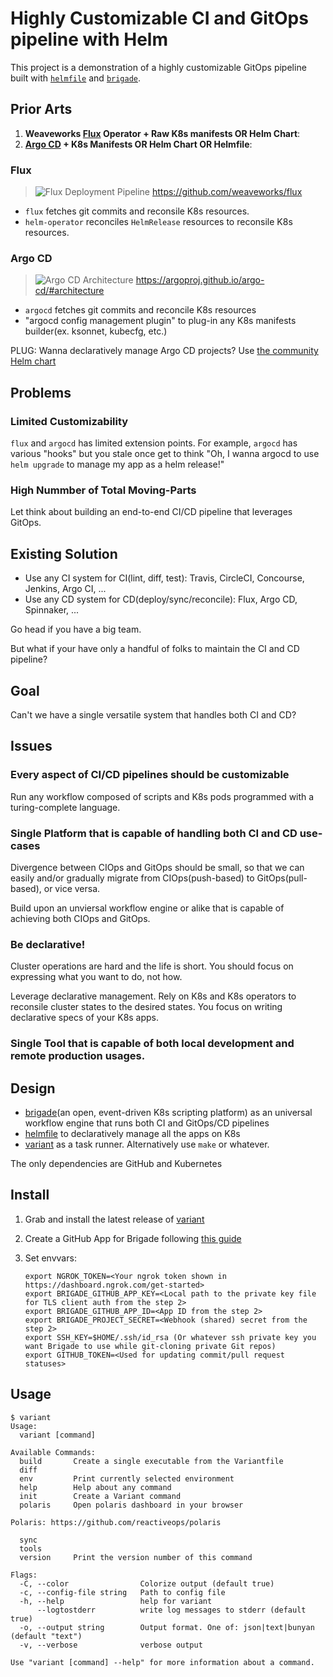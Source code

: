 # Highly Customizable CI and GitOps pipeline with Helm

This project is a demonstration of a highly customizable GitOps pipeline built with [`helmfile`](https://github.com/roboll/helmfile) and [`brigade`](https://github.com/brigadecore/brigade).

## Prior Arts

1. **Weaveworks [Flux](https://github.com/weaveworks/flux) Operator + Raw K8s manifests OR Helm Chart**:
2. **[Argo CD](https://github.com/argoproj/argo-cd) + K8s Manifests OR Helm Chart OR Helmfile**:

### Flux

> ![Flux Deployment Pipeline](https://github.com/weaveworks/flux/raw/master/site/images/deployment-pipeline.png)
> https://github.com/weaveworks/flux

- `flux` fetches git commits and reconsile K8s resources.
- `helm-operator` reconciles `HelmRelease` resources to reconsile K8s resources.

### Argo CD

> ![Argo CD Architecture](https://argoproj.github.io/argo-cd/assets/argocd_architecture.png)
> https://argoproj.github.io/argo-cd/#architecture

- `argocd` fetches git commits and reconcile K8s resources
- "argocd config management plugin" to plug-in any K8s manifests builder(ex. ksonnet, kubecfg, etc.)

PLUG: Wanna declaratively manage Argo CD projects? Use [the community Helm chart](https://github.com/chatwork/charts/tree/master/argoproj-crd)

## Problems

### Limited Customizability

`flux` and `argocd` has limited extension points. For example, `argocd` has various "hooks" but you stale once get to think "Oh, I wanna argocd to use `helm upgrade` to manage my app as a helm release!"

### High Nummber of Total Moving-Parts

Let think about building an end-to-end CI/CD pipeline that leverages GitOps.

## Existing Solution

- Use any CI system for CI(lint, diff, test): Travis, CircleCI, Concourse, Jenkins, Argo CI, ...
- Use any CD system for CD(deploy/sync/reconcile): Flux, Argo CD, Spinnaker, ...

Go head if you have a big team.

But what if your have only a handful of folks to maintain the CI and CD pipeline?

## Goal

Can't we have a single versatile system that handles both CI and CD?

## Issues

### Every aspect of CI/CD pipelines should be customizable

Run any workflow composed of scripts and K8s pods programmed with a turing-complete language.

### Single Platform that is capable of handling both CI and CD use-cases

Divergence between CIOps and GitOps should be small, so that we can easily and/or gradually migrate from CIOps(push-based) to GitOps(pull-based), or vice versa.

Build upon an unviersal workflow engine or alike that is capable of achieving both CIOps and GitOps.

### Be declarative!

Cluster operations are hard and the life is short. You should focus on expressing what you want to do, not how.

Leverage declarative management. Rely on K8s and K8s operators to reconsile cluster states to the desired states. You focus on writing declarative specs of your K8s apps.

### Single Tool that is capable of both local development and remote production usages.

## Design

- [brigade](https://github.com/brigadecore/brigade)(an open, event-driven K8s scripting platform) as an universal workflow engine that runs both CI and GitOps/CD pipelines
- [helmfile](https://github.com/roboll/helmfile) to declaratively manage all the apps on K8s
- [variant](https://github.com/mumoshu/variant) as a task runner. Alternatively use `make` or whatever.

The only dependencies are GitHub and Kubernetes

## Install

1. Grab and install the latest release of [variant](https://github.com/mumoshu/variant)
2. Create a GitHub App for Brigade following [this guide](https://github.com/brigadecore/brigade-github-app/blob/c04ea3fa28f2e0a3a64d74131bfef1fe7698355a/README.md#1-create-a-github-app)
3. Set envvars:

   ```
   export NGROK_TOKEN=<Your ngrok token shown in https://dashboard.ngrok.com/get-started>
   export BRIGADE_GITHUB_APP_KEY=<Local path to the private key file for TLS client auth from the step 2>
   export BRIGADE_GITHUB_APP_ID=<App ID from the step 2>
   export BRIGADE_PROJECT_SECRET=<Webhook (shared) secret from the step 2>
   export SSH_KEY=$HOME/.ssh/id_rsa (Or whatever ssh private key you want Brigade to use while git-cloning private Git repos)
   export GITHUB_TOKEN=<Used for updating commit/pull request statuses>
   ```

## Usage

```
$ variant
Usage:
  variant [command]

Available Commands:
  build       Create a single executable from the Variantfile
  diff
  env         Print currently selected environment
  help        Help about any command
  init        Create a Variant command
  polaris     Open polaris dashboard in your browser

Polaris: https://github.com/reactiveops/polaris

  sync
  tools
  version     Print the version number of this command

Flags:
  -C, --color                Colorize output (default true)
  -c, --config-file string   Path to config file
  -h, --help                 help for variant
      --logtostderr          write log messages to stderr (default true)
  -o, --output string        Output format. One of: json|text|bunyan (default "text")
  -v, --verbose              verbose output

Use "variant [command] --help" for more information about a command.
```

